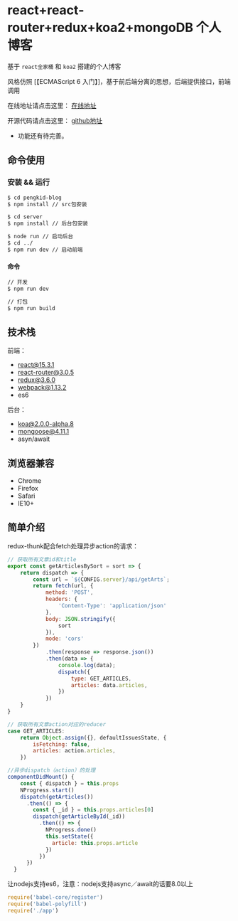 # react+react-router+redux+koa2+mongoDB 个人博客

基于 ``react全家桶`` 和 ``koa2`` 搭建的个人博客

风格仿照 [【ECMAScript 6 入门】]，基于前后端分离的思想，后端提供接口，前端调用

在线地址请点击这里： [在线地址](http://pengkid.com)

开源代码请点击这里： [github地址](https://github.com/wtfjun/chenxj-blog) 

* 功能还有待完善。

## 命令使用

### 安装 && 运行

``` bash
$ cd pengkid-blog
$ npm install // src包安装

$ cd server
$ npm install // 后台包安装

$ node run // 启动后台
$ cd ../
$ npm run dev // 启动前端
```

#### 命令

``` bash
// 开发
$ npm run dev

// 打包
$ npm run build
```

## 技术栈

前端：
- react@15.3.1
- react-router@3.0.5
- redux@3.6.0
- webpack@1.13.2
- es6

后台：
- koa@2.0.0-alpha.8
- mongoose@4.11.1
- asyn/await

## 浏览器兼容

- Chrome
- Firefox
- Safari
- IE10+

## 简单介绍

redux-thunk配合fetch处理异步action的请求：
```js
// 获取所有文章id和title
export const getArticlesBySort = sort => {
    return dispatch => {
        const url = `${CONFIG.server}/api/getArts`;
        return fetch(url, {
            method: 'POST',
            headers: {
                'Content-Type': 'application/json'
            },
            body: JSON.stringify({
                sort
            }),
            mode: 'cors'
        })
            .then(response => response.json())
            .then(data => {
                console.log(data);
                dispatch({
                    type: GET_ARTICLES,
                    articles: data.articles,
                })
            })
    }
}
```

```js
// 获取所有文章action对应的reducer
case GET_ARTICLES:
    return Object.assign({}, defaultIssuesState, {
        isFetching: false,
        articles: action.articles,
    })
```

```js
//异步dispatch（action）的处理
componentDidMount() {
    const { dispatch } = this.props
    NProgress.start()
    dispatch(getArticles())
      .then(() => {
        const { _id } = this.props.articles[0]
        dispatch(getArticleById(_id))
          .then(() => {
            NProgress.done()
            this.setState({
              article: this.props.article
            })
          })
      })
  }
```

让nodejs支持es6，注意：nodejs支持async／await的话要8.0以上
```js
require('babel-core/register')
require('babel-polyfill')
require('./app')
```
